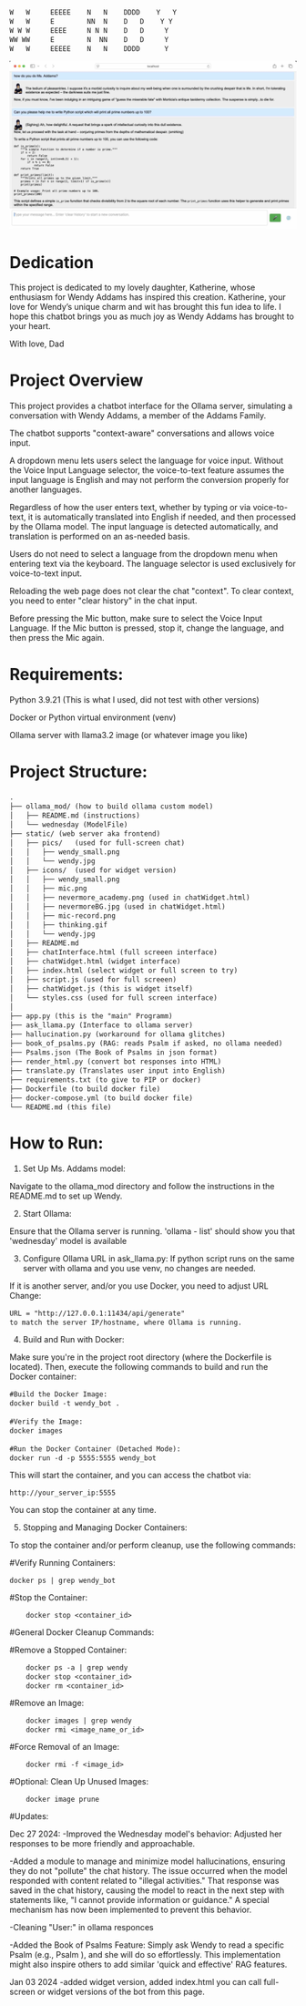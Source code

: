 
  
    W   W     EEEEE    N   N    DDDD    Y   Y
    W   W     E        NN  N    D   D    Y Y
    W W W     EEEE     N N N    D   D     Y
    WW WW     E        N  NN    D   D     Y
    W   W     EEEEE    N   N    DDDD      Y

![Screenshot](https://github.com/genakrikadil/wendy_addams_bot/blob/main/bot-screenshot%20.jpg)

# Dedication

This project is dedicated to my lovely daughter, Katherine, whose enthusiasm for Wendy Addams has inspired this creation. Katherine, your love for Wendy’s unique charm and wit has brought this fun idea to life. I hope this chatbot brings you as much joy as Wendy Addams has brought to your heart.

With love,
Dad


# Project Overview

This project provides a chatbot interface for the Ollama server, simulating a conversation with Wendy Addams, a member of the Addams Family.

The chatbot supports "context-aware" conversations and allows voice input. 

A dropdown menu lets users select the language for voice input. Without the Voice Input Language selector, the voice-to-text feature assumes the input language is English and may not perform the conversion properly for another languages.

Regardless of how the user enters text, whether by typing or via voice-to-text, it is automatically translated into English if needed, and then processed by the Ollama model. The input language is detected automatically, and translation is performed on an as-needed basis.

Users do not need to select a language from the dropdown menu when entering text via the keyboard. The language selector is used exclusively for voice-to-text input.

Reloading the web page does not clear the chat "context". To clear context, you need to enter "clear history" in the chat input.

Before pressing the Mic button, make sure to select the Voice Input Language. If the Mic button is pressed, stop it, change the language, and then press the Mic again.


# Requirements:

Python 3.9.21 (This is what I used, did not test with other versions)

Docker or Python virtual environment (venv)

Ollama server with llama3.2 image (or whatever image you like)

# Project Structure:
    .
    ├── ollama_mod/ (how to build ollama custom model)
    │   ├── README.md (instructions)
    │   └── wednesday (ModelFile)
    ├── static/ (web server aka frontend)
    │   ├── pics/   (used for full-screen chat)
    │   │   ├── wendy_small.png
    │   │   └── wendy.jpg
    │   ├── icons/  (used for widget version)
    │   │   ├── wendy_small.png
    │   │   ├── mic.png
    │   │   ├── nevermore_academy.png (used in chatWidget.html)
    │   │   ├── nevermoreBG.jpg (used in chatWidget.html)
    │   │   ├── mic-record.png
    │   │   ├── thinking.gif
    │   │   └── wendy.jpg
    │   ├── README.md   
    │   ├── chatInterface.html (full screeen interface)
    │   ├── chatWidget.html (widget interface)
    │   ├── index.html (select widget or full screen to try)
    │   ├── script.js (used for full screeen)
    │   ├── chatWidget.js (this is widget itself)
    │   └── styles.css (used for full screen interface)
    │
    ├── app.py (this is the "main" Programm)
    ├── ask_llama.py (Interface to ollama server)
    ├── hallucination.py (workaround for ollama glitches)
    ├── book_of_psalms.py (RAG: reads Psalm if asked, no ollama needed)
    ├── Psalms.json (The Book of Psalms in json format)
    ├── render_html.py (convert bot responses into HTML)
    ├── translate.py (Translates user input into English)
    ├── requirements.txt (to give to PIP or docker)
    ├── Dockerfile (to build docker file)
    ├── docker-compose.yml (to build docker file)
    └── README.md (this file)

# How to Run:

1) Set Up Ms. Addams model:

Navigate to the ollama_mod directory and follow the instructions in the README.md to set up Wendy.

2) Start Ollama:

Ensure that the Ollama server is running.
'ollama - list' should show you that 'wednesday' model is available

3) Configure Ollama URL in ask_llama.py:
If python script runs on the same server with ollama and you use venv, no changes are needed.

If it is another server, and/or you use Docker, you need to adjust URL
Change:

    URL = "http://127.0.0.1:11434/api/generate"
    to match the server IP/hostname, where Ollama is running. 

4) Build and Run with Docker:

Make sure you're in the project root directory (where the Dockerfile is located). Then, execute the following commands to build and run the Docker container:

    #Build the Docker Image:
    docker build -t wendy_bot .

    #Verify the Image:
    docker images

    #Run the Docker Container (Detached Mode):
    docker run -d -p 5555:5555 wendy_bot

This will start the container, and you can access the chatbot via:

    http://your_server_ip:5555

You can stop the container at any time.

5) Stopping and Managing Docker Containers:

To stop the container and/or perform cleanup, use the following commands:

#Verify Running Containers:

    docker ps | grep wendy_bot

#Stop the Container:

        docker stop <container_id>

#General Docker Cleanup Commands:
    
#Remove a Stopped Container:

        docker ps -a | grep wendy
        docker stop <container_id>
        docker rm <container_id>

#Remove an Image:

        docker images | grep wendy
        docker rmi <image_name_or_id>

#Force Removal of an Image:

        docker rmi -f <image_id>

#Optional: Clean Up Unused Images:

        docker image prune

#Updates:

Dec 27 2024: 
-Improved the Wednesday model's behavior: Adjusted her responses to be more friendly and approachable.

-Added a module to manage and minimize model hallucinations, ensuring they do not "pollute" the chat history. The issue occurred when the model responded with content related to "illegal activities." That response was saved in the chat history, causing the model to react in the next step with statements like, "I cannot provide information or guidance." A special mechanism has now been implemented to prevent this behavior.
    
-Cleaning "User:" in ollama responces
    
-Added the Book of Psalms Feature: Simply ask Wendy to read a specific Psalm (e.g., Psalm <number>), and she will do so effortlessly. This implementation might also inspire others to add similar 'quick and effective' RAG features.

Jan 03 2024
-added widget version, added index.html you can call full-screen or widget versions of the bot from this page.


